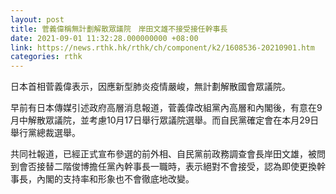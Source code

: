 ```yaml
---
layout: post
title: 菅義偉稱無計劃解散眾議院　岸田文雄不接受接任幹事長
date: 2021-09-01 11:32:28.000000000 +08:00
link: https://news.rthk.hk/rthk/ch/component/k2/1608536-20210901.htm
categories: rthk
---
```


日本首相菅義偉表示，因應新型肺炎疫情嚴峻，無計劃解散國會眾議院。

早前有日本傳媒引述政府高層消息報道，菅義偉改組黨內高層和內閣後，有意在9月中解散眾議院，並考慮10月17日舉行眾議院選舉。而自民黨確定會在本月29日舉行黨總裁選舉。

共同社報道，已經正式宣布參選的前外相、自民黨前政務調查會長岸田文雄，被問到會否接替二階俊博擔任黨內幹事長一職時，表示絕對不會接受，認為即使更換幹事長，內閣的支持率和形象也不會徹底地改變。
